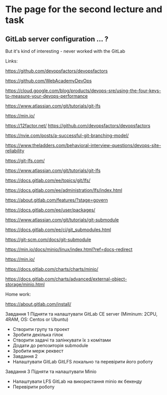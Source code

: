 # The page for the second lecture and task

## GitLab server configuration ... ?
But it's kind of interesting - never worked with the GitLab

Links:

https://github.com/devopsfactors/devopsfactors

https://github.com/WebAcademyDevOps

https://cloud.google.com/blog/products/devops-sre/using-the-four-keys-to-measure-your-devops-performance

https://www.atlassian.com/git/tutorials/git-lfs

https://min.io/

https://12factor.net/ https://github.com/devopsfactors/devopsfactors

https://nvie.com/posts/a-successful-git-branching-model/

https://www.theladders.com/behavioral-interview-questions/devops-site-reliability

https://git-lfs.com/

https://www.atlassian.com/git/tutorials/git-lfs

https://docs.gitlab.com/ee/topics/git/lfs/

https://docs.gitlab.com/ee/administration/lfs/index.html

https://about.gitlab.com/features/?stage=govern

https://docs.gitlab.com/ee/user/packages/

https://www.atlassian.com/git/tutorials/git-submodule

https://docs.gitlab.com/ee/ci/git_submodules.html

https://git-scm.com/docs/git-submodule

https://min.io/docs/minio/linux/index.html?ref=docs-redirect

https://min.io/

https://docs.gitlab.com/charts/charts/minio/

https://docs.gitlab.com/charts/advanced/external-object-storage/minio.html

Home work:

https://about.gitlab.com/install/

Завдання 1
Підняти та налаштувати GitLab CE server (Miminum: 2CPU, 4RAM, OS: Centos or Ubuntu)

- Створити групу та проект
- Зробити декілька гілок
- Створити задачі та залінкувати їх з комітами
- Додати до репозиторія submodule
- Зробити мерж реквест
- Завдання 2
- Налаштувати GitLab GitLFS локально та перевірити його роботу

Завдання 3
Підняти та налаштувати Minio

- Налаштувати LFS GitLab на використання minio як бекенду
- Перевірити роботу

